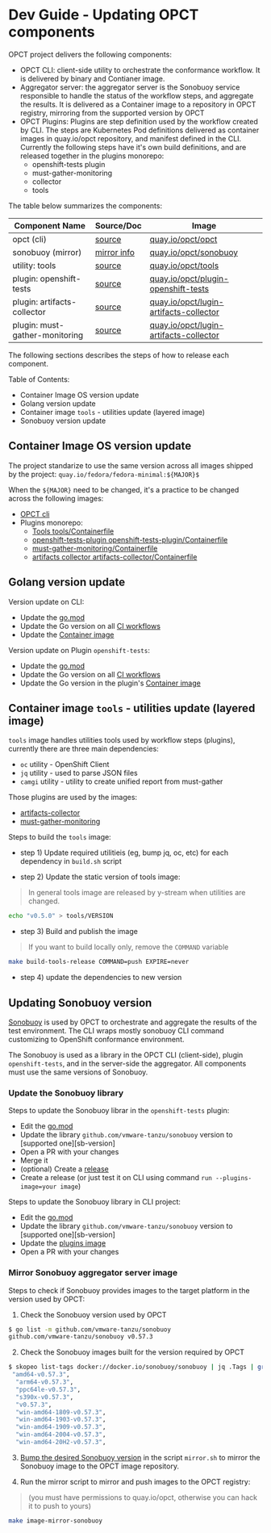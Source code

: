
# Dev Guide - Updating OPCT components

OPCT project delivers the following components:

- OPCT CLI: client-side utility to orchestrate the conformance workflow. It is delivered by binary and Contianer image.
- Aggregator server: the aggregator server is the Sonobuoy service responsible to handle the status of the workflow steps, and aggregate the results. It is delivered as a Container image to a repository in OPCT registry, mirroring from the supported version by OPCT
- OPCT Plugins: Plugins are step definition used by the workflow created by CLI. The steps are Kubernetes Pod definitions delivered as container images in quay.io/opct repository, and manifest defined in the CLI. Currently the following steps have it's own build definitions, and are released together in the plugins monorepo:
    - openshift-tests plugin
    - must-gather-monitoring
    - collector
    - tools

The table below summarizes the components:

| Component Name | Source/Doc | Image |
| -- | -- | -- |
| opct (cli) | [source][opct-src] | [quay.io/opct/opct](https://quay.io/repository/opct/opct?tab=tags) |
| sonobuoy (mirror) | [mirror info][sb-mirror] | [quay.io/opct/sonobuoy](https://quay.io/repository/opct/sonobuoy?tab=tags) |
| utility: tools | [source][tools] | [quay.io/opct/tools](https://quay.io/repository/opct/opct?tab=tags) |
| plugin: openshift-tests | [source][pl-ot] | [quay.io/opct/plugin-openshift-tests](https://quay.io/repository/opct/plugin-openshift-tests?tab=tags) |
| plugin: artifacts-collector | [source][pl-ac] | [quay.io/opct/lugin-artifacts-collector](https://quay.io/repository/opct/plugin-artifacts-collector?tab=tags) |
| plugin: must-gather-monitoring | [source][pl-mgm] | [quay.io/opct/lugin-artifacts-collector](https://quay.io/repository/opct/must-gather-monitoring?tab=tags) |

[opct-src]: https://github.com/redhat-openshift-ecosystem/opct
[opct-repo]: https://quay.io/repository/opct/opct?tab=tags
[sb-mirror]: https://redhat-openshift-ecosystem.github.io/opct/dev/#sonobuoy-image-mirroring
[pl-ot]: https://github.com/redhat-openshift-ecosystem/provider-certification-plugins/tree/main/openshift-tests-plugin
[pl-ac]: https://github.com/redhat-openshift-ecosystem/provider-certification-plugins/tree/main/artifacts-collector
[pl-mgm]: https://github.com/redhat-openshift-ecosystem/provider-certification-plugins/tree/main/must-gather-monitoring
[tools]: https://github.com/redhat-openshift-ecosystem/provider-certification-plugins/blob/main/build.sh#L60

The following sections describes the steps of how to release each component.

Table of Contents:

- Container Image OS version update
- Golang version update
- Container image `tools` - utilities update (layered image)
- Sonobuoy version update

## Container Image OS version update

The project standarize to use the same version across all images shipped by the project: `quay.io/fedora/fedora-minimal:${MAJOR}$`

When the `${MAJOR}` need to be changed, it's a practice to be changed across the following images:

- [OPCT cli](https://github.com/redhat-openshift-ecosystem/opct/blob/main/hack/Containerfile)
- Plugins monorepo:
    - [Tools tools/Containerfile](https://github.com/redhat-openshift-ecosystem/provider-certification-plugins/blob/main/tools/Containerfile)
    - [openshift-tests-plugin openshift-tests-plugin/Containerfile](https://github.com/redhat-openshift-ecosystem/provider-certification-plugins/blob/main/openshift-tests-plugin/Containerfile)
    - [must-gather-monitoring/Containerfile](https://github.com/redhat-openshift-ecosystem/provider-certification-plugins/blob/main/must-gather-monitoring/Containerfile)
    - [artifacts collector artifacts-collector/Containerfile](https://github.com/redhat-openshift-ecosystem/provider-certification-plugins/blob/main/artifacts-collector/Containerfile)


## Golang version update

Version update on CLI:

- Update the [go.mod](https://github.com/redhat-openshift-ecosystem/opct/blob/main/go.mod)
- Update the Go version on all [CI workflows](https://github.com/redhat-openshift-ecosystem/opct/tree/main/.github/workflows)
- Update the [Container image](https://github.com/redhat-openshift-ecosystem/opct/blob/main/hack/Containerfile)

Version update on Plugin `openshift-tests`:

- Update the [go.mod](https://github.com/redhat-openshift-ecosystem/provider-certification-plugins/blob/main/openshift-tests-plugin/go.mod)
- Update the Go version on all [CI workflows](https://github.com/redhat-openshift-ecosystem/provider-certification-plugins/tree/main/.github/workflows)
- Update the Go version in the plugin's [Container image](https://github.com/redhat-openshift-ecosystem/provider-certification-plugins/blob/main/openshift-tests-plugin/Containerfile)


## Container image `tools` - utilities update (layered image)

`tools` image handles utilities tools used by workflow steps (plugins),
currently there are three main dependencies:

- `oc` utility - OpenShift Client
- `jq` utility - used to parse JSON files
- `camgi` utility - utility to create unified report from must-gather

Those plugins are used by the images:

- [artifacts-collector](https://github.com/redhat-openshift-ecosystem/provider-certification-plugins/blob/main/artifacts-collector/Containerfile#L8)
- [must-gather-monitoring](https://github.com/redhat-openshift-ecosystem/provider-certification-plugins/blob/main/must-gather-monitoring/Containerfile#L5)

Steps to build the `tools` image:

- step 1) Update required utilitieis (eg, bump jq, oc, etc) for each dependency in `build.sh` script

- step 2) Update the static version of tools image:

> In general tools image are released by y-stream when utilities are changed.

```sh
echo "v0.5.0" > tools/VERSION
```

- step 3) Build and publish the image

> If you want to build locally only, remove the `COMMAND` variable

```sh
make build-tools-release COMMAND=push EXPIRE=never
```

- step 4) update the dependencies to new version


## Updating Sonobuoy version

[Sonobuoy][sb] is used by OPCT to orchestrate and aggregate the results of the test environment. The CLI wraps mostly sonobuoy CLI command customizing to OpenShift conformance environment.

The Sonobuoy is used as a library in the OPCT CLI (client-side), plugin `openshift-tests`, and in the server-side the aggregator. All components must use the same versions of Sonobuoy.

### Update the Sonobuoy library

Steps to update the Sonobuoy librar in the `openshift-tests` plugin:

- Edit the [go.mod](https://github.com/redhat-openshift-ecosystem/provider-certification-plugins/blob/main/openshift-tests-plugin/go.mod)
- Update the library `github.com/vmware-tanzu/sonobuoy` version to [supported one][sb-version]
- Open a PR with your changes
- Merge it
- (optional) Create a [release](./release.md)
- Create a release (or just test it on CLI using command `run --plugins-image=your image`)

Steps to update the Sonobuoy library in CLI project:

- Edit the [go.mod](https://github.com/redhat-openshift-ecosystem/opct/blob/main/go.mod)
- Update the library `github.com/vmware-tanzu/sonobuoy` version to [supported one][sb-version]
- Update the [plugins image](https://github.com/redhat-openshift-ecosystem/opct/blob/main/pkg/types.go)
- Open a PR with your changes

[sb-versions]: https://github.com/vmware-tanzu/sonobuoy/releases
[sb]: https://sonobuoy.io/

### Mirror Sonobuoy aggregator server image

Steps to check if Sonobuoy provides images to the target platform in the version used by OPCT:

1) Check the Sonobuoy version used by OPCT
```bash
$ go list -m github.com/vmware-tanzu/sonobuoy
github.com/vmware-tanzu/sonobuoy v0.57.3
```

2) Check the Sonobuoy images built for the version required by OPCT
```bash
$ skopeo list-tags docker://docker.io/sonobuoy/sonobuoy | jq .Tags | grep -i v0.57.3
 "amd64-v0.57.3",
  "arm64-v0.57.3",
  "ppc64le-v0.57.3",
  "s390x-v0.57.3",
  "v0.57.3",
  "win-amd64-1809-v0.57.3",
  "win-amd64-1903-v0.57.3",
  "win-amd64-1909-v0.57.3",
  "win-amd64-2004-v0.57.3",
  "win-amd64-20H2-v0.57.3",
```

3) [Bump the desired Sonobuoy version](https://github.com/redhat-openshift-ecosystem/opct/blob/main/hack/image-mirror-sonobuoy/mirror.sh#L9C27-L9C43)
in the script `mirror.sh` to mirror the Sonobuoy image to the OPCT image repository.

4) Run the mirror script to mirror and push images to the OPCT registry:
> (you must have permissions to quay.io/opct, otherwise you can hack it to push to yours)
```bash
make image-mirror-sonobuoy
```
